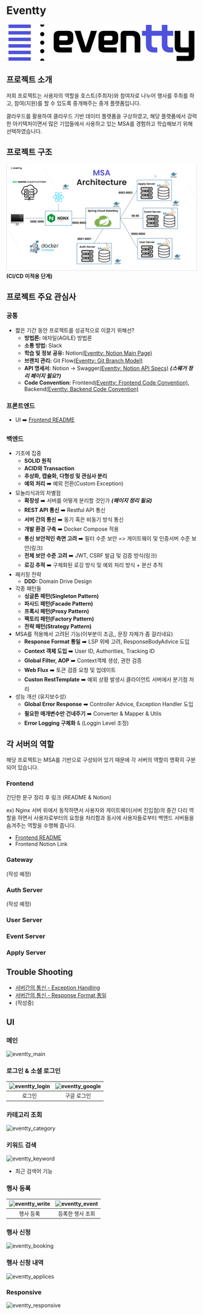 # Eventty

![](./images/eventty_logo.png)

## 프로젝트 소개 

저희 프로젝트는 사용자의 역할을 호스트(주최자)와 참여자로 나누어 행사를 주최를 하고, 참여(지원)를 할 수 있도록 중개해주는 중개 플랫폼입니다.

클라우드를 활용하여 클라우드 기반 데이터 플랫폼을 구상하였고, 해당 플랫폼에서 강력한 아키텍처이면서 많은 기업들에서 사용하고 있는 MSA를 경험하고 학습해보기 위해 선택하였습니다.

## 프로젝트 구조 

![](./images/eventty_architecture.png)
**(CI/CD 미적용 단계)**

## 프로젝트 주요 관심사

### 공통
- 짧은 기간 동안 프로젝트를 성공적으로 이끌기 위해선? 
    - **방법론:** 애자일(AGILE) 방법론
    - **소통 방법:** Slack 
    - **학습 및 정보 공유:** Notion[(Eventty: Notion Main Page)](https://www.notion.so/eventty-25ac7c30c552480db838f366c4bc2c85)
    - **브랜치 관리:** Git Flow[(Eventty: Git Branch Model)](https://www.notion.so/Git-Branch-Model-0ae3bd6df50b4dffb946e0da68a048fb) 
    - **API 명세서:** Notion -> Swagger[(Eventty: Notion API Specs)](https://www.notion.so/API-0165c5bd7e62499a8414b3e0c419c583) ***(스웨거 정리 페이지 필요?)***
    - **Code Convention:** Frontend[(Eventty: Frontend Code Convention)](https://www.notion.so/Code-Convention-Frontend-9ec1532252d44c5db1d647137e7191f5), Backend[(Eventty: Backend Code Convention)](https://www.notion.so/Code-Convention-Backend-64cfd122f4ae40e7ac599bac97131098)

### 프론트엔드

- UI ➡️ [Frontend README](./src/frontend/README.md)

### 백엔드
- 기초에 집중
    - **SOLID 원칙**
    - **ACID와 Transaction**
    - **추상화, 캡슐화, 다형성 및 관심사 분리**
    - **예외 처리** ➡️ 예외 전환(Custom Exception)
- 모놀리식과의 차별점
    - **확장성** ➡️ 서버를 어떻게 분리할 것인가 ***(페이지 정리 필요)***
    - **REST API 통신** ➡️ Restful API 통신
    - **서버 간의 통신** ➡️ 동기 혹은 비동기 방식 통신
    - **개발 환경 구축** ➡️ Docker Compose 적용
    - **통신 보안적인 측면 고려** ➡️ 필터 수준 보안 => 게이트웨이 및 인증서버 수준 보안(링크)
    - **전체 보안 수준 고려** ➡️ JWT, CSRF 발급 및 검증 방식(링크)
    - **로깅 추적** ➡️ 구체화된 로깅 방식 및 예외 처리 방식 + 분산 추적
- 패키징 전략
    - **DDD:** Domain Drive Design
- 각종 패턴들
    - **싱글톤 패턴(Singleton Pattern)**
    - **파사드 패턴(Facade Pattern)**
    - **프록시 패턴(Proxy Pattern)**
    - **팩토리 패턴(Factory Pattern)**
    - **전략 패턴(Strategy Pattern)** 
- MSA를 적용해서 고려된 기능(이부분이 조금,, 문장 자체가 좀 걸리네요)
    - **Response Format 통일** ➡️ LSP 위배 고려, ResponseBodyAdvice 도입
    - **Context 객체 도입** ➡️ User ID, Authorities, Tracking ID
    - **Global Filter, AOP** ➡️ Context객체 생성, 권한 검증
    - **Web Flux** ➡️ 토큰 검증 요청 및 업데이트
    - **Custon RestTemplate** ➡️ 예외 상황 발생시 클라이언트 서버에서 분기점 처리
- 성능 개선 (유지보수성)
    - **Global Error Response** ➡️ Controller Advice, Exception Handler 도입
    - **필요한 매개변수만 건네주기** ➡️ Converter & Mapper & Utils
    - **Error Logging 구체화** & (Loggin Level 조정)

## 각 서버의 역할 

해당 프로젝트는 MSA를 기반으로 구성되어 있기 때문에 각 서버의 역할이 명확히 구분되어 있습니다.

### Frontend

간단한 문구 정리 후 링크 (README & Notion)

ex) Nginx 서버 위에서 동작하면서 사용자와 게이트웨이(서버 진입점)의 중간 다리 역할을 하면서 사용자로부터의 요청을 처리함과 동시에 사용자들로부터 백엔드 서버들을 숨겨주는 역할을 수행해 줍니다. 

- [Frontend README](./src/frontend/README.md)
- Frontend Notion Link

### Gateway

(작성 예정)

### Auth Server

(작성 예정)

### User Server

### Event Server

### Apply Server

## Trouble Shooting

- [서버간의 통신 - Exception Handling](https://www.notion.so/Exception-Handling-8a80d64459334402b221dae5de17f304)
- [서버간의 통신 - Response Format 통일 ](https://www.notion.so/Response-Format-a1484bbb86c04c1fb0c53fd0ccf475b5)
- (작성중) 

## UI

### 메인
![eventty_main](https://github.com/jeongbeomSeo/eventty/assets/90774229/e170a2a0-c842-457c-94ca-34a348d66253)


### 로그인 & 소셜 로그인
|  ![eventty_login](https://github.com/jeongbeomSeo/eventty/assets/90774229/ec16566f-4969-4ce9-bfa3-9f08885afc2f)  |  ![eventty_google](https://github.com/jeongbeomSeo/eventty/assets/90774229/435238d4-ac02-49dd-8c2a-53033c7c2926)  |
|:----------------------------------------------------------------------------------------------------------------:|:-----------------------------------------------------------------------------------------------------------------:|
|                                                       로그인                                                        |                                                      구글 로그인                                                       |

### 카테고리 조회
![eventty_category](https://github.com/jeongbeomSeo/eventty/assets/90774229/20309df2-cf4e-42a7-903f-d697a7e11eed)

### 키워드 검색
![eventty_keyword](https://github.com/jeongbeomSeo/eventty/assets/90774229/7a1affdb-0535-4913-bee0-73fb0cfa60f0)
- 최근 검색어 기능

### 행사 등록
| ![eventty_write](https://github.com/jeongbeomSeo/eventty/assets/90774229/170923ca-3f7c-416d-9d2a-25163c12fe2f)  |  ![eventty_event](https://github.com/jeongbeomSeo/eventty/assets/90774229/b79c8911-eb53-4193-b35f-84f4f77af6ae)  |
|:---------------------------------------------------------------------------------------------------------------:|:----------------------------------------------------------------------------------------------------------------:|
|                                                      행사 등록                                                      |                                                    등록한 행사 조회                                                     |

### 행사 신청
![eventty_booking](https://github.com/jeongbeomSeo/eventty/assets/90774229/94bac571-fb67-4997-baec-42f5e103197e)

### 행사 신청 내역
![eventty_applices](https://github.com/jeongbeomSeo/eventty/assets/90774229/1257dde0-4b20-4105-a8c4-f0bc7b9e9c0d)

### Responsive
![eventty_responsive](https://github.com/jeongbeomSeo/eventty/assets/90774229/28ba69c6-2ca4-41da-96c1-a9385f1948e8)

